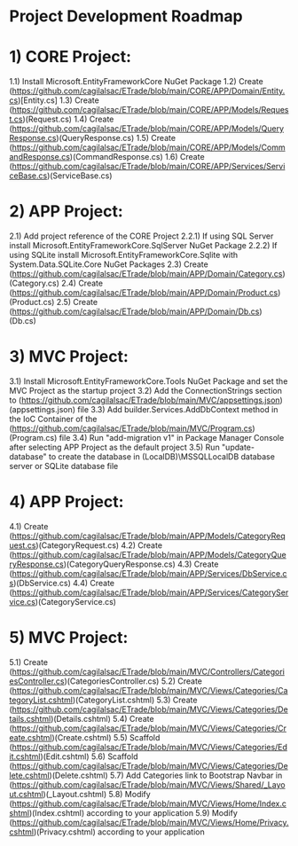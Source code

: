 # Project Development Roadmap

# 1) CORE Project:
1.1) Install Microsoft.EntityFrameworkCore NuGet Package
1.2) Create (https://github.com/cagilalsac/ETrade/blob/main/CORE/APP/Domain/Entity.cs)[Entity.cs]
1.3) Create (https://github.com/cagilalsac/ETrade/blob/main/CORE/APP/Models/Request.cs)(Request.cs)
1.4) Create (https://github.com/cagilalsac/ETrade/blob/main/CORE/APP/Models/QueryResponse.cs)(QueryResponse.cs)
1.5) Create (https://github.com/cagilalsac/ETrade/blob/main/CORE/APP/Models/CommandResponse.cs)(CommandResponse.cs)
1.6) Create (https://github.com/cagilalsac/ETrade/blob/main/CORE/APP/Services/ServiceBase.cs)(ServiceBase.cs)
# 2) APP Project:
2.1) Add project reference of the CORE Project
2.2.1) If using SQL Server install Microsoft.EntityFrameworkCore.SqlServer NuGet Package
2.2.2) If using SQLite install Microsoft.EntityFrameworkCore.Sqlite with System.Data.SQLite.Core NuGet Packages
2.3) Create (https://github.com/cagilalsac/ETrade/blob/main/APP/Domain/Category.cs)(Category.cs)
2.4) Create (https://github.com/cagilalsac/ETrade/blob/main/APP/Domain/Product.cs)(Product.cs)
2.5) Create (https://github.com/cagilalsac/ETrade/blob/main/APP/Domain/Db.cs)(Db.cs)
# 3) MVC Project:
3.1) Install Microsoft.EntityFrameworkCore.Tools NuGet Package and set the MVC Project as the startup project
3.2) Add the ConnectionStrings section to (https://github.com/cagilalsac/ETrade/blob/main/MVC/appsettings.json)(appsettings.json) file
3.3) Add builder.Services.AddDbContext method in the IoC Container of the (https://github.com/cagilalsac/ETrade/blob/main/MVC/Program.cs)(Program.cs) file
3.4) Run "add-migration v1" in Package Manager Console after selecting APP Project as the default project
3.5) Run "update-database" to create the database in (LocalDB)\MSSQLLocalDB database server or SQLite database file
# 4) APP Project:
4.1) Create (https://github.com/cagilalsac/ETrade/blob/main/APP/Models/CategoryRequest.cs)(CategoryRequest.cs)
4.2) Create (https://github.com/cagilalsac/ETrade/blob/main/APP/Models/CategoryQueryResponse.cs)(CategoryQueryResponse.cs)
4.3) Create (https://github.com/cagilalsac/ETrade/blob/main/APP/Services/DbService.cs)(DbService.cs)
4.4) Create (https://github.com/cagilalsac/ETrade/blob/main/APP/Services/CategoryService.cs)(CategoryService.cs)
# 5) MVC Project:
5.1) Create (https://github.com/cagilalsac/ETrade/blob/main/MVC/Controllers/CategoriesController.cs)(CategoriesController.cs)
5.2) Create (https://github.com/cagilalsac/ETrade/blob/main/MVC/Views/Categories/CategoryList.cshtml)(CategoryList.cshtml)
5.3) Create (https://github.com/cagilalsac/ETrade/blob/main/MVC/Views/Categories/Details.cshtml)(Details.cshtml)
5.4) Create (https://github.com/cagilalsac/ETrade/blob/main/MVC/Views/Categories/Create.cshtml)(Create.cshtml)
5.5) Scaffold (https://github.com/cagilalsac/ETrade/blob/main/MVC/Views/Categories/Edit.cshtml)(Edit.cshtml)
5.6) Scaffold (https://github.com/cagilalsac/ETrade/blob/main/MVC/Views/Categories/Delete.cshtml)(Delete.cshtml)
5.7) Add Categories link to Bootstrap Navbar in (https://github.com/cagilalsac/ETrade/blob/main/MVC/Views/Shared/_Layout.cshtml)(_Layout.cshtml)
5.8) Modify (https://github.com/cagilalsac/ETrade/blob/main/MVC/Views/Home/Index.cshtml)(Index.cshtml) according to your application
5.9) Modify (https://github.com/cagilalsac/ETrade/blob/main/MVC/Views/Home/Privacy.cshtml)(Privacy.cshtml) according to your application